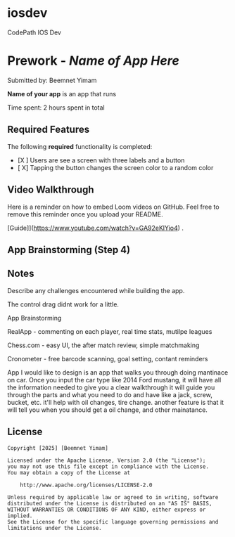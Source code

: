 # iosdev
CodePath IOS Dev

# Prework - *Name of App Here*

Submitted by: Beemnet Yimam

**Name of your app** is an app that runs

Time spent: 2 hours spent in total

## Required Features

The following **required** functionality is completed:

- [X ] Users are see a screen with three labels and a button
- [ X] Tapping the button changes the screen color to a random color
 
## Video Walkthrough

Here is a reminder on how to embed Loom videos on GitHub. Feel free to remove this reminder once you upload your README. 

[Guide]](https://www.youtube.com/watch?v=GA92eKlYio4) .

## App Brainstorming (Step 4)

## Notes

Describe any challenges encountered while building the app.

The control drag didnt work for a little. 



App Brainstorming

RealApp - commenting on each player, real time stats, mutilpe leagues 

Chess.com - easy UI, the after match review, simple matchmaking 

Cronometer - free barcode scanning, goal setting, contant reminders 


App I would like to design is an app that walks you through doing mantinace on car. 
Once you input the car type like 2014 Ford mustang, it will have all the information needed to give you a clear walkthrough 
it will guide you through the parts and what you need to do and have 
like a jack, screw, bucket, etc. it'll help with oil changes, tire change. another feature is that it will tell you when 
you should get a oil change, and other mainatance. 

## License

    Copyright [2025] [Beemnet Yimam]

    Licensed under the Apache License, Version 2.0 (the "License");
    you may not use this file except in compliance with the License.
    You may obtain a copy of the License at

        http://www.apache.org/licenses/LICENSE-2.0

    Unless required by applicable law or agreed to in writing, software
    distributed under the License is distributed on an "AS IS" BASIS,
    WITHOUT WARRANTIES OR CONDITIONS OF ANY KIND, either express or implied.
    See the License for the specific language governing permissions and
    limitations under the License.


    

